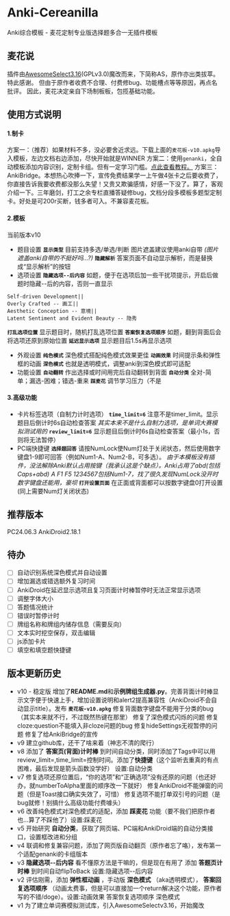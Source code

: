 # Anki-Cereanilla
 Anki综合模板 - 麦花定制专业版选择题多合一无插件模板

## 麦花说
 插件由[AwesomeSelect3.16](https://github.com/git9527/anki-awesome-select)(GPLv3.0)魔改而来，下简称AS，原作亦出类拔萃。特此感谢。
 但由于原作者收费不合理、付费修bug、功能槽点等等原因，再点名批评。
 因此，麦花决定亲自下场制板板，包揽基础功能。

## 使用方式说明
#### 1.制卡
 方案一：（推荐）如果材料不多，没必要舍近求远。下载上面的`麦花板-v10.apkg`导入模板，左边文档右边添加，尽快开始就是WINNER
 方案二：使用`genanki`，全自动模板添加内容识别，定制卡组。但有一定学习门槛。[点此查看教程。](https://blog.csdn.net/qq_41019645)
 方案三：AnkiBridge。本想热心吹捧一下，宣传免费结果学一上午做4张卡之后要收费了，你直接告诉我要收费都没那么失望！又贵又欺骗感情，好感一下没了。算了，客观介绍一下。三年磨剑，打工之余专栏直播答疑修bug，文档分段多模板多题型定制卡。[](https://www.bilibili.com/video/BV1dC4y1H7AX/?share_source=copy_web&vd_source=51275748fc000964155b7039b81eac25)好处是可200r买断，钱多者可入。不兼容麦花板。

#### 2.模板
 当前版本v10
 - 题目设置
  **`显示类型`** 目前支持多选/单选/判断 图片遮盖建议使用anki自带 *(图片遮盖anki自带的不挺好吗...?)*
  **`隐藏解析`** 答案页面不自动显示解析，而是替换成“显示解析”的按钮
 - 选项设置
  **`隐藏选项--后内容`** 如题，便于在选项后加一些干扰项提示，开启后做题时隐藏--后的内容，否则一直显示
 ```options字段
 Self-driven Development||
 Overly Crafted -- 画工||
 Aesthetic Conception -- 意境||
 Latent Sentiment and Evident Beauty -- 隐秀
 ```
  **`打乱选项位置`** 显示题目时，随机打乱选项位置
  **`答案恢复选项顺序`** 如题，翻到背面后会将选项还原到原始位置
  **`延迟显示选项`** 显示题目后1.5s再显示选项
 - 外观设置
  **`纯色模式`** 深色模式搭配纯色模式效果更佳
  **`动画效果`** 时间提示条和弹性框的动画
  **`深色模式`** 也就是透明模式，调整anki到深色模式即可适配
 - 功能设置
  **`自动翻转`** 作出选择或时间用完后自动翻转到背面
  **`自动分类`** 全对-简单；漏选-困难；错选-重来
  **`踩麦花`** 调节学习压力（不是

#### 3.高级功能
 - 卡片标签选项（自制力计时选项）
  **`time_limit=6`** 注意不是timer_limit。显示题目后倒计时6s自动检查答案 *其实本来不是什么自制力选项，是单词大赛模拟测试用的*
  **`review_limit=6`** 显示题目后倒计时6s自动检查答案（最小1s，否则将无法暂停）
 - PC端快捷键
  **`选择题回答`** 请按NumLock使Num灯处于关闭状态，然后使用数字键盘1-9即可回答（例如Num1-A、Num2-B，可多选）。 *由于本模板没有插件，没法解除Anki默认占用按键（我承认这是个缺点）。Anki占用了abd(包括Caps+abd) A F1 F5 1234567包括Num1-7，找了很久发现NumLock没开时数字键盘还能用，豪坝* 
  **`打开设置页面`** 在正面或背面都可以按数字键盘0打开设置(同上需要Num灯关闭状态)
  
## 推荐版本
PC24.06.3
AnkiDroid2.18.1

## 待办
- [ ] 自动识别系统深色模式并自动设置
- [ ] 增加漏选或错选额外复习时间
- [ ] AnkiDroid在延迟显示选项且复习页面计时棒暂停时无法正常显示选项
- [ ] 调整字体大小
- [ ] 答题情况统计
- [ ] 错误时暂停计时
- [ ] 牌组名称和牌组内储存信息（需要反向）
- [ ] 文本实时挖空保存，双击编辑
- [ ] js添加卡片
- [ ] 填空和填空题快捷键

## 版本更新历史
 - v10 - 稳定版
 增加了**README.md**和**示例牌组生成器.py**。完善背面计时棒显示文字便于快速上手，增加设置说明和alert2提高兼容性（AnkiDroid不会自动显示title）。发布 **`麦花板-v10.apkg`**
 修复背面数字键盘不能用于分类的bug（其实本来就不行，不过既然热键在那里）
 修复了深色模式闪烁的问题
 修复cloze:question不能填入非cloze问题的bug
 修复hideSettings无视暂停的问题
 修复了给AnkiBridge的宣传
 - v9
 建立github库，还干了啥来着（神志不清的爬行）
 - v8
 添加了 **答案页(背面)计时棒** 到时间自动分类，同时添加了Tags中可以用review_limit=,time_limit=控制时间。添加了**快捷键**（这个监听去重真的有点困难，最后发现是箭头函数没学好） 设置:自动分类
 - v7
 修复选项还原位置后，“你的选项”和“正确选项”没有还原的问题（也还好办，就numberToAlpha里面的顺序改一下就好）
 修复AnkiDroid不能弹窗的问题（但是Toast接口确实失效了，可惜）
 修复选项不能打单双引号的问题（是bug就修！别搞什么高级功能付费噱头）
 - v6
 改善纯色模式对深色模式的适配，添加 **踩麦花** 功能（要不我们把原作者也...算了不踩他了）设置:踩麦花
 - v5
 开始研究 **自动分类**，获取了网页端、PC端和AnkiDroid端的自动分类接口，设置框改进和分组
 - v4
 联调和修复兼容问题，添加了网页版自动翻页（原作者忘了咯），发布第一个适配genanki的卡组版本
 - v3
 **隐藏选项--后内容** 看不懂原方法是干嘛的，但是现在有用了
 添加 **答题页计时棒** 到时间自动flipToBack 设置:隐藏选项--后内容
 - v2
 评估刚需，添加 **弹性框动画** ，手动版 **深色模式** （aka透明模式）， **答案回复选项顺序** （动画太费事，但是可以直接加一个return解决这个功能，原作者写的不错/doge）。设置:动画效果 答案恢复选项顺序 深色模式
 - v1
 为了建立单词赛模拟测试库，引入AwesomeSelectv3.16，开始魔改

